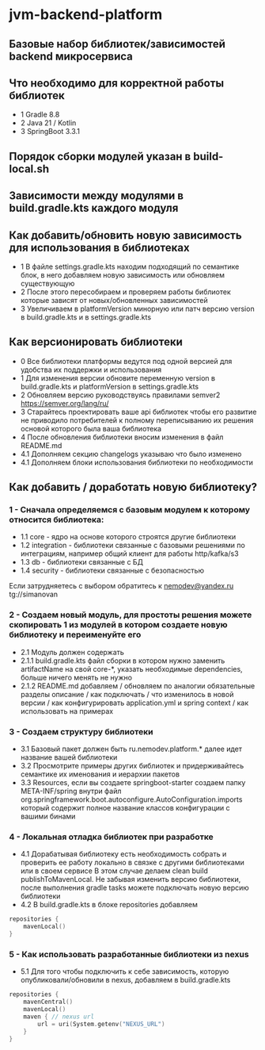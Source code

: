 # jvm-backend-platform

## Базовые набор библиотек/зависимостей backend микросервиса

## Что необходимо для корректной работы библиотек
- 1 Gradle 8.8
- 2 Java 21 / Kotlin
- 3 SpringBoot 3.3.1

## Порядок сборки модулей указан в build-local.sh
## Зависимости между модулями в build.gradle.kts каждого модуля

## Как добавить/обновить новую зависимость для использования в библиотеках
- 1 В файле settings.gradle.kts находим подходящий по семантике блок, в него добавляем новую зависимость или обновляем существующую
- 2 После этого пересобираем и проверяем работы библиотек которые зависят от новых/обновленных зависимостей
- 3 Увеличиваем в platformVersion минорную или патч версию version в build.gradle.kts и в settings.gradle.kts

## Как версионировать библиотеки
- 0 Все библиотеки платформы ведутся под одной версией для удобства их поддержки и использования
- 1 Для изменения версии обновите переменную version в build.gradle.kts и platformVersion в settings.gradle.kts
- 2 Обновляем версию руководствуясь правилами semver2 https://semver.org/lang/ru/
- 3 Старайтесь проектировать ваше api библиотек чтобы его развитие не приводило потребителей к полному переписыванию их решения основой которого была ваша библиотека
- 4 После обновления библиотеки вносим изменения в файл README.md 
- 4.1 Дополняем секцию changelogs указываю что было изменено
- 4.1 Дополняем блоки использования библиотеки по необходимости

## Как добавить / доработать новую библиотеку?

### 1 - Сначала определяемся с базовым модулем к которому относится библиотека:
- 1.1 core - ядро на основе которого строятся другие библиотеки
- 1.2 integration - библиотеки связанные с базовыми решениями по интеграциям, например общий клиент для работы http/kafka/s3
- 1.3 db - библиотеки связанные с БД
- 1.4 security - библиотеки связанные с безопасностью

Если затрудняетесь с выбором обратитесь к nemodev@yandex.ru tg://simanovan

### 2 - Создаем новый модуль, для простоты решения можете скопировать 1 из модулей в котором создаете новую библиотеку и переименуйте его
- 2.1 Модуль должен содержать
- 2.1.1 build.gradle.kts файл сборки в котором нужно заменить artifactName на свой core-*, указать необходимые dependencies, больше ничего менять не нужно
- 2.1.2 README.md добавляем / обновляем по аналогии обязательные разделы описание / как подключать / что изменилось в новой версии / как конфигурировать application.yml и spring context / как использовать на примерах

### 3 - Создаем структуру библиотеки
- 3.1 Базовый пакет должен быть ru.nemodev.platform.* далее идет название вашей библиотеки
- 3.2 Просмотрите примеры других библиотек и придерживайтесь семантике их именования и иерархии пакетов
- 3.3 Resources, если вы создаете springboot-starter создаем папку META-INF/spring внутри файл org.springframework.boot.autoconfigure.AutoConfiguration.imports который содержит полное название классов конфигурации с вашими бинами

### 4 - Локальная отладка библиотек при разработке
- 4.1 Дорабатывая библиотеку есть необходимость собрать и проверить ее работу локально в связке с другими библиотеками или в своем сервисе
  В этом случае делаем clean build publishToMavenLocal.
  Не забывая изменить версию библиотеки, после выполнения gradle tasks можете подключать новую версию библиотеки
- 4.2 В build.gradle.kts в блоке repositories добавляем
``` kotlin
repositories {
    mavenLocal()
}
```
### 5 - Как использовать разработанные библиотеки из nexus
- 5.1 Для того чтобы подключить к себе зависимость, которую опубликовали/обновили в nexus, добавляем в build.gradle.kts
``` kotlin
repositories {
    mavenCentral()
    mavenLocal()
    maven { // nexus url 
        url = uri(System.getenv("NEXUS_URL")
    }
}
```